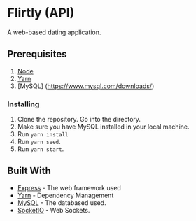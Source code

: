 # Flirtly (API)

A web-based dating application.

## Prerequisites

1. [Node](https://nodejs.org/en/)
2. [Yarn](https://classic.yarnpkg.com/en/docs/install/#windows-stable)
3. [MySQL] (https://www.mysql.com/downloads/)

### Installing

1. Clone the repository. Go into the directory.
2. Make sure you have MySQL installed in your local machine.
3. Run `yarn install`
4. Run `yarn seed`.
5. Run `yarn start`.

## Built With

- [Express](http://expressjs.com/) - The web framework used
- [Yarn](https://classic.yarnpkg.com/en/) - Dependency Management
- [MySQL](https://www.mysql.com/downloads/) - The databased used.
- [SocketIO](https://socket.io) - Web Sockets.

